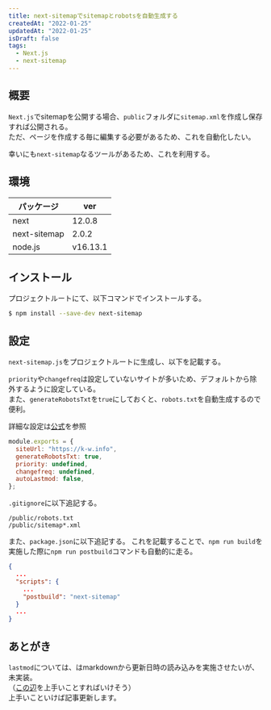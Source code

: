 ```yaml
---
title: next-sitemapでsitemapとrobotsを自動生成する
createdAt: "2022-01-25"
updatedAt: "2022-01-25"
isDraft: false
tags:
  - Next.js
  - next-sitemap
---
```


## 概要

`Next.js`でsitemapを公開する場合、`public`フォルダに`sitemap.xml`を作成し保存すれば公開される。  
ただ、ページを作成する毎に編集する必要があるため、これを自動化したい。

幸いにも`next-sitemap`なるツールがあるため、これを利用する。

## 環境

| パッケージ   | ver      |
| ------------ | -------- |
| next         | 12.0.8   |
| next-sitemap | 2.0.2    |
| node.js      | v16.13.1 |

## インストール

プロジェクトルートにて、以下コマンドでインストールする。

```sh
$ npm install --save-dev next-sitemap
```

## 設定

`next-sitemap.js`をプロジェクトルートに生成し、以下を記載する。

`priority`や`changefreq`は設定していないサイトが多いため、デフォルトから除外するように設定している。  
また、`generateRobotsTxt`を`true`にしておくと、`robots.txt`を自動生成するので便利。

詳細な設定は[公式](https://github.com/iamvishnusankar/next-sitemap)を参照

```js:next-sitemap.js
module.exports = {
  siteUrl: "https://k-w.info",
  generateRobotsTxt: true,
  priority: undefined,
  changefreq: undefined,
  autoLastmod: false,
};
```

`.gitignore`に以下追記する。

```conf:.gitignore
/public/robots.txt
/public/sitemap*.xml
```

また、`package.json`に以下追記する。
これを記載することで、`npm run build`を実施した際に`npm run postbuild`コマンドも自動的に走る。

```json:package.json {5}
{
  ...
  "scripts": {
    ...
    "postbuild": "next-sitemap"
  }
  ...
}

```

## あとがき

`lastmod`については、はmarkdownから更新日時の読み込みを実施させたいが、未実装。  
（[この辺](https://github.com/iamvishnusankar/next-sitemap#generating-dynamicserver-side-sitemaps)を上手いことすればいけそう）  
上手いこといけば記事更新します。
